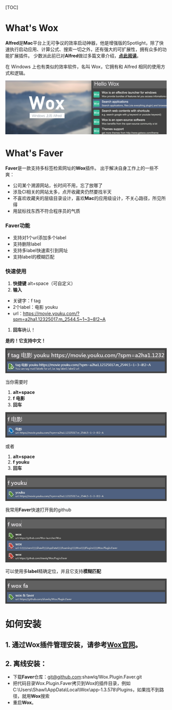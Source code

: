 [TOC]

# What's Wox
**Alfred**是**Mac**平台上无可争议的效率启动神器，他是增强版的Spotlight，除了快速执行启动应用、计算公式、搜索一切之外，还有强大的可扩展性，拥有众多的功能扩展插件。
少数派此前已对**Alfred**做过多篇文章介绍，[**点此阅读**](https://sspai.com/tag/alfred)。

在 Windows 上也有类似的效率软件，名叫 Wox，它拥有和 Alfred 相同的使用方式和逻辑。

![](readme/318474.jpg)


# What's Faver
**Faver**是一款支持多标签检索网址的**Wox**插件。
出于解决自身工作上的一些不爽：
- 公司某个溯源网站，长时间不用，忘了放哪了
- 涉及CI相关的网站太多，点开收藏夹仍然要找半天
- 不喜欢收藏夹的层级目录设计，喜欢**Mac**的应用级设计，不关心路径，所见所得
- 用鼠标找东西不符合程序员的气质

### **Faver**功能
- 支持对1个url添加多个label
- 支持删除label
- 支持多label快速索引到网址
- 支持label的模糊匹配

### 快速使用
1. **快捷键** alt+space（可自定义）
1. **输入**
- 关键字：f tag
- 2个label：电影 youku
- url：https://movie.youku.com/?spm=a2ha1.12325017.m_2544.5~1~3~8!2~A
1. **回车**确认！

**是的！它支持中文！**

![](readme/f_tag.png)

当你需要时
1. **alt+space**
1. **f 电影**
1. **回车**

![](readme/f_dianying.png)

或者
1. **alt+space**
1. **f youku**
1. **回车**

![](readme/f_youku.png)

我常用**Faver**快速打开我的github

![](readme/f_wox.png)


可以使用多**label**精确定位，并且它支持**模糊匹配**

![](readme/f_wox_faver.png)

# 如何安装
## 1. 通过**Wox**插件管理安装，请参考[**Wox官网**](http://www.wox.one)。
## 2. 离线安装：
- 下载**Faver**仓库：git@github.com:shawlq/Wox.Plugin.Faver.git
- 把代码目录Wox.Plugin.Faver拷贝到Wox的插件目录，例如C:\Users\Shawl\AppData\Local\Wox\app-1.3.578\Plugins，如果找不到路径，就用**Wox**搜索
- 重启**Wox**。

